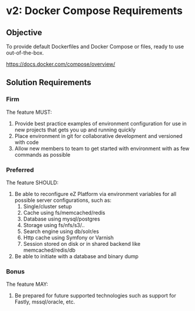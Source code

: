 # v2: Docker Compose Requirements

## Objective
To provide default Dockerfiles and Docker Compose  or files, ready to use out-of-the-box.

https://docs.docker.com/compose/overview/

## Solution Requirements

### Firm
The feature MUST:
1. Provide best practice examples of environment configuration for use in new
  projects that gets you up and running quickly
1. Place environment in git for collaborative development and versioned with
  code
1. Allow new members to team to get started with environment with as few
  commands as possible

### Preferred
The feature SHOULD:
1. Be able to reconfigure eZ Platform via environment variables for all possible
  server configurations, such as:
    1. Single/cluster setup
    1. Cache using fs/memcached/redis
    1. Database using mysql/postgres
    1. Storage using fs/nfs/s3/..
    1. Search engine using db/solr/es
    1. Http cache using Symfony or Varnish
    1. Session stored on disk or in shared backend like memcached/redis/db
1. Be able to initiate with a database and binary dump

### Bonus
The feature MAY:
1. Be prepared for future supported technologies such as support for Fastly,
  mssql/oracle, etc.

